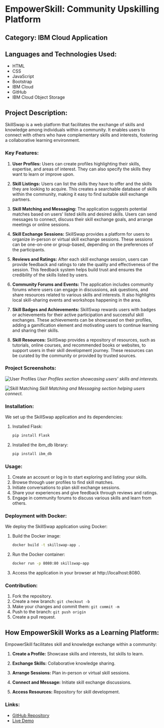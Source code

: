 # EmpowerSkill: Community Upskilling Platform

## Category: IBM Cloud Application

## Languages and Technologies Used:
- HTML
- CSS
- JavaScript
- Bootstrap
- IBM Cloud
- GitHub
- IBM Cloud Object Storage

## Project Description:

SkillSwap is a web platform that facilitates the exchange of skills and knowledge among individuals within a community. It enables users to connect with others who have complementary skills and interests, fostering a collaborative learning environment.

### Key Features:
1. **User Profiles:** Users can create profiles highlighting their skills, expertise, and areas of interest. They can also specify the skills they want to learn or improve upon.

2. **Skill Listings:** Users can list the skills they have to offer and the skills they are looking to acquire. This creates a searchable database of skills within the community, making it easy to find suitable skill exchange partners.

3. **Skill Matching and Messaging:** The application suggests potential matches based on users' listed skills and desired skills. Users can send messages to connect, discuss their skill exchange goals, and arrange meetings or online sessions.

4. **Skill Exchange Sessions:** SkillSwap provides a platform for users to organize in-person or virtual skill exchange sessions. These sessions can be one-on-one or group-based, depending on the preferences of the participants.

5. **Reviews and Ratings:** After each skill exchange session, users can provide feedback and ratings to rate the quality and effectiveness of the session. This feedback system helps build trust and ensures the credibility of the skills listed by users.

6. **Community Forums and Events:** The application includes community forums where users can engage in discussions, ask questions, and share resources related to various skills and interests. It also highlights local skill-sharing events and workshops happening in the area.

7. **Skill Badges and Achievements:** SkillSwap rewards users with badges or achievements for their active participation and successful skill exchanges. These achievements can be showcased on their profiles, adding a gamification element and motivating users to continue learning and sharing their skills.

8. **Skill Resources:** SkillSwap provides a repository of resources, such as tutorials, online courses, and recommended books or websites, to support users in their skill development journey. These resources can be curated by the community or provided by trusted sources.

### Project Screenshots:

![User Profiles](/images/user_profiles.png)
_User Profiles section showcasing users' skills and interests._

![Skill Matching](/images/skill_matching.png)
_Skill Matching and Messaging section helping users connect._

### Installation:

We set up the SkillSwap application and its dependencies:

1. Installed Flask:

   ```powershell
   pip install Flask
   
2. Installed the ibm_db library:

   ```powershell
   pip install ibm_db

### Usage:

1. Create an account or log in to start exploring and listing your skills.
2. Browse through user profiles to find skill matches.
3. Initiate conversations to plan skill exchange sessions.
4. Share your experiences and give feedback through reviews and ratings.
5. Engage in community forums to discuss various skills and learn from others.

### Deployment with Docker:

We deploy the SkillSwap application using Docker:

1. Build the Docker image:

    ```bash
   docker build -t skillswap-app .

3. Run the Docker container:
   
    ```bash
   docker run -p 8080:80 skillswap-app

5. Access the application in your browser at http://localhost:8080.

### Contribution:

1. Fork the repository.
2. Create a new branch: `git checkout -b`
3. Make your changes and commit them: `git commit -m`
4. Push to the branch: `git push origin`
5. Create a pull request.

## How EmpowerSkill Works as a Learning Platform:

EmpowerSkill facilitates skill and knowledge exchange within a community:

1. **Create a Profile:** Showcase skills and interests, list skills to learn.

2. **Exchange Skills:** Collaborative knowledge sharing.

3. **Arrange Sessions:** Plan in-person or virtual skill sessions.

4. **Connect and Message:** Initiate skill exchange discussions.

5. **Access Resources:** Repository for skill development.


### Links:

- [GitHub Repository](https://github.com/yourusername/empower-skill)
- [Live Demo](https://www.example.com/skillswap)

